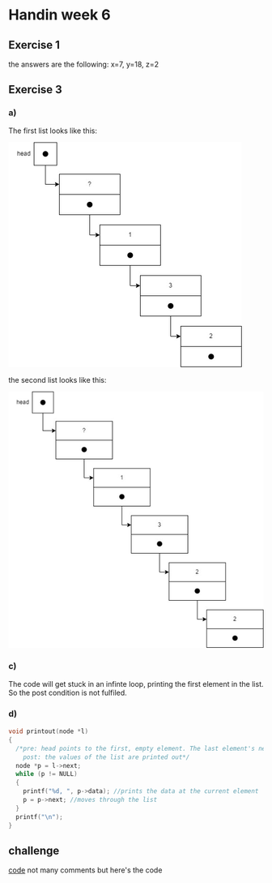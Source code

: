 # Handin week 6

## Exercise 1
the answers are the following:
x=7, y=18, z=2

## Exercise 3

### a)
The first list looks like this:

![list1](pictures/list1.jpg)

the second list looks like this:

![list2](pictures/list2.jpg)


### c)

The code will get stuck in an infinte loop, printing the first element in the list. So the post condition is not fulfiled.

### d)

```c
void printout(node *l)
{
  /*pre: head points to the first, empty element. The last element's next is NULL
    post: the values of the list are printed out*/
  node *p = l->next;
  while (p != NULL)
  {
    printf("%d, ", p->data); //prints the data at the current element 
    p = p->next; //moves through the list
  }
  printf("\n");
}
```

## challenge
[code](https://github.com/Sebbekarl/challenge)
not many comments but here's the code
